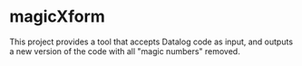 # magicXform
This project provides a tool that accepts Datalog code as input, and outputs a new version of the code with all "magic numbers" removed.
